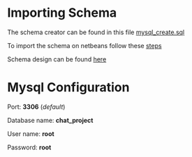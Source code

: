 # Importing Schema

The schema creator can be found in this file [mysql_create.sql](mysql_create.sql)

To import the schema on netbeans follow these [steps](https://netbeans.org/kb/docs/ide/mysql.html)

Schema design can be found [here](schema-dbdesigner.pdf)

# Mysql Configuration

Port: **3306** (*default*)

Database name: **chat_project**

User name: **root**

Password: **root**
